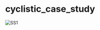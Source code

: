 # cyclistic_case_study


![SS1](https://github.com/EndhaC/cyclistic_case_study/assets/121072673/8ba1d609-1de4-4ea5-84d5-40e23d68e961)
